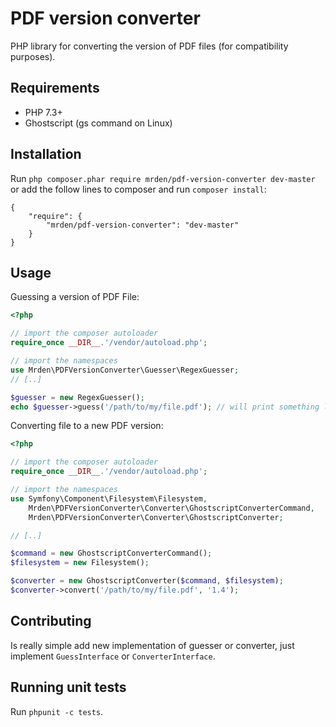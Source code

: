 # PDF version converter 
PHP library for converting the version of PDF files (for compatibility purposes).

## Requirements

- PHP 7.3+
- Ghostscript (gs command on Linux)

## Installation

Run `php composer.phar require mrden/pdf-version-converter dev-master` or add the follow lines to composer and run `composer install`:

```
{
    "require": {
        "mrden/pdf-version-converter": "dev-master"
    }
}
```

## Usage

Guessing a version of PDF File:

```php
<?php

// import the composer autoloader
require_once __DIR__.'/vendor/autoload.php'; 

// import the namespaces
use Mrden\PDFVersionConverter\Guesser\RegexGuesser;
// [..]

$guesser = new RegexGuesser();
echo $guesser->guess('/path/to/my/file.pdf'); // will print something like '1.4'
```

Converting file to a new PDF version:

```php
<?php

// import the composer autoloader
require_once __DIR__.'/vendor/autoload.php'; 

// import the namespaces
use Symfony\Component\Filesystem\Filesystem,
    Mrden\PDFVersionConverter\Converter\GhostscriptConverterCommand,
    Mrden\PDFVersionConverter\Converter\GhostscriptConverter;

// [..]

$command = new GhostscriptConverterCommand();
$filesystem = new Filesystem();

$converter = new GhostscriptConverter($command, $filesystem);
$converter->convert('/path/to/my/file.pdf', '1.4');
```

## Contributing

Is really simple add new implementation of guesser or converter, just implement `GuessInterface` or `ConverterInterface`.

## Running unit tests

Run `phpunit -c tests`.
